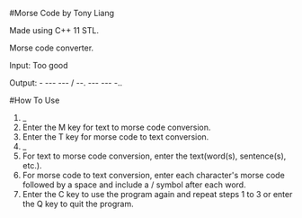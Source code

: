 #Morse Code by Tony Liang

Made using C++ 11 STL.

Morse code converter.

Input: Too good

Output: - --- --- / --. --- --- -..

#How To Use

1. _
  1. Enter the M key for text to morse code conversion.
  2. Enter the T key for morse code to text conversion.
2. _
  1. For text to morse code conversion, enter the text(word(s), sentence(s), etc.).
  2. For morse code to text conversion, enter each character's morse code followed by a space and include a / symbol after each word.
3. Enter the C key to use the program again and repeat steps 1 to 3 or enter the Q key to quit the program.
